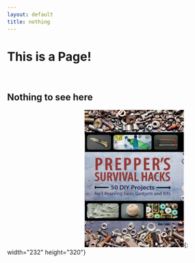 ```yaml
---
layout: default
title: nothing
---
```


# This is a Page\!

&nbsp;

## Nothing to see here

&nbsp; &nbsp; &nbsp; &nbsp; &nbsp; &nbsp; &nbsp; &nbsp; &nbsp; &nbsp; &nbsp; &nbsp; &nbsp; &nbsp; &nbsp; &nbsp; &nbsp; &nbsp; &nbsp; &nbsp; &nbsp; &nbsp; &nbsp; ![](/uploads/77c6c82a23547902b2df718b47ec2563.jpg){: width="232" height="320"}

&nbsp;